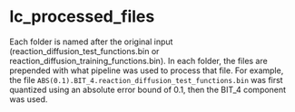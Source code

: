 # lc_processed_files

Each folder is named after the original input (reaction_diffusion_test_functions.bin or reaction_diffusion_training_functions.bin). In each folder, the files are prepended with what pipeline was used to process that file. For example, the file `ABS(0.1).BIT_4.reaction_diffusion_test_functions.bin` was first quantized using an absolute error bound of 0.1, then the BIT_4 component was used.

